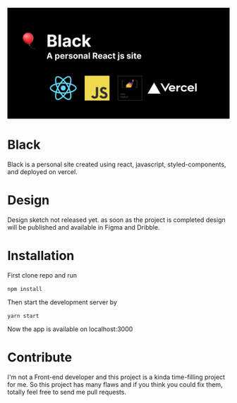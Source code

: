 <p><img src="git-poster.jpg" /></p>

# Black
Black is a personal site created using react, javascript, styled-components, and deployed on vercel.

# Design
Design sketch not released yet. as soon as the project is completed design will be published and available in Figma and Dribble.

# Installation
First clone repo and run
```
npm install
```
Then start the development server by
```
yarn start
```
Now the app is available on localhost:3000

# Contribute
I'm not a Front-end developer and this project is a kinda time-filling project for me. So this project has many flaws and if you think you could fix them, totally feel free to send me pull requests.